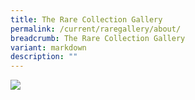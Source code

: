 ```yaml
---
title: The Rare Collection Gallery
permalink: /current/raregallery/about/
breadcrumb: The Rare Collection Gallery
variant: markdown
description: ""
---
```

![](/images/event-images/rarecollection/the-rare-collection-gallery-tab-banner_v2.jpg)